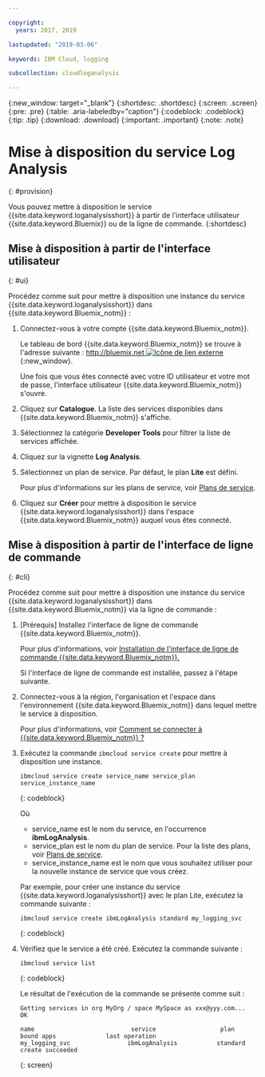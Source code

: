```yaml
---

copyright:
  years: 2017, 2019

lastupdated: "2019-03-06"

keywords: IBM Cloud, logging

subcollection: cloudloganalysis

---
```


{:new_window: target="_blank"}
{:shortdesc: .shortdesc}
{:screen: .screen}
{:pre: .pre}
{:table: .aria-labeledby="caption"}
{:codeblock: .codeblock}
{:tip: .tip}
{:download: .download}
{:important: .important}
{:note: .note}


# Mise à disposition du service Log Analysis
{: #provision}

Vous pouvez mettre à disposition le service {{site.data.keyword.loganalysisshort}} à partir de l'interface utilisateur {{site.data.keyword.Bluemix}} ou de la ligne de commande.
{:shortdesc}


## Mise à disposition à partir de l'interface utilisateur
{: #ui}

Procédez comme suit pour mettre à disposition une instance du service {{site.data.keyword.loganalysisshort}} dans {{site.data.keyword.Bluemix_notm}} :

1. Connectez-vous à votre compte {{site.data.keyword.Bluemix_notm}}.

    Le tableau de bord {{site.data.keyword.Bluemix_notm}} se trouve à l'adresse suivante : [http://bluemix.net ![Icône de lien externe](../../../icons/launch-glyph.svg "Icône de lien externe")](http://bluemix.net){:new_window}.
    
	Une fois que vous êtes connecté avec votre ID utilisateur et votre mot de passe, l'interface utilisateur {{site.data.keyword.Bluemix_notm}} s'ouvre.

2. Cliquez sur **Catalogue**. La liste des services disponibles dans {{site.data.keyword.Bluemix_notm}} s'affiche.

3. Sélectionnez la catégorie **Developer Tools** pour filtrer la liste de services affichée.

4. Cliquez sur la vignette **Log Analysis**.

5. Sélectionnez un plan de service. Par défaut, le plan **Lite** est défini.

    Pour plus d'informations sur les plans de service, voir [Plans de service](/docs/services/CloudLogAnalysis?topic=cloudloganalysis-log_analysis_ov#plans).
	
6. Cliquez sur **Créer** pour mettre à disposition le service {{site.data.keyword.loganalysisshort}} dans l'espace {{site.data.keyword.Bluemix_notm}} auquel vous êtes connecté.
  
 

## Mise à disposition à partir de l'interface de ligne de commande
{: #cli}

Procédez comme suit pour mettre à disposition une instance du service {{site.data.keyword.loganalysisshort}} dans {{site.data.keyword.Bluemix_notm}} via la ligne de commande :

1. [Prérequis] Installez l'interface de ligne de commande {{site.data.keyword.Bluemix_notm}}.

   Pour plus d'informations, voir [Installation de l'interface de ligne de commande {{site.data.keyword.Bluemix_notm}}.](/docs/cli?topic=cloud-cli-ibmcloud-cli#overview)
   
   Si l'interface de ligne de commande est installée, passez à l'étape suivante.
    
2. Connectez-vous à la région, l'organisation et l'espace dans l'environnement {{site.data.keyword.Bluemix_notm}} dans lequel mettre le service à disposition. 

    Pour plus d'informations, voir [Comment se connecter à {{site.data.keyword.Bluemix_notm}} ?](/docs/services/CloudLogAnalysis/qa?topic=cloudloganalysis-cli_qa#login)
	
3. Exécutez la commande `ibmcloud service create` pour mettre à disposition une instance.

    ```
	ibmcloud service create service_name service_plan service_instance_name
	```
	{: codeblock}
	
	Où
	
	* service_name est le nom du service, en l'occurrence **ibmLogAnalysis**.
	* service_plan est le nom du plan de service. Pour la liste des plans, voir [Plans de service](/docs/services/CloudLogAnalysis?topic=cloudloganalysis-log_analysis_ov#plans).
	* service_instance_name est le nom que vous souhaitez utiliser pour la nouvelle instance de service que vous créez.

	Par exemple, pour créer une instance du service {{site.data.keyword.loganalysisshort}} avec le plan Lite, exécutez la commande suivante :
	
	```
	ibmcloud service create ibmLogAnalysis standard my_logging_svc
	```
	{: codeblock}
	
4. Vérifiez que le service a été créé. Exécutez la commande suivante :

    ```	
	ibmcloud service list
	```
	{: codeblock}
	
	Le résultat de l'exécution de la commande se présente comme suit :
	
	```
    Getting services in org MyOrg / space MySpace as xxx@yyy.com...
    OK
    
    name                           service                  plan                   bound apps              last operation
    my_logging_svc                ibmLogAnalysis           standard                                        create succeeded
	```
	{: screen}

	



